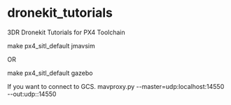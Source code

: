 # dronekit_tutorials
3DR Dronekit Tutorials for PX4 Toolchain

make px4_sitl_default jmavsim

OR

make px4_sitl_default gazebo

If you want to connect to GCS.
mavproxy.py --master=udp:localhost:14550 --out:udp:<GCS IP>:14550
  
